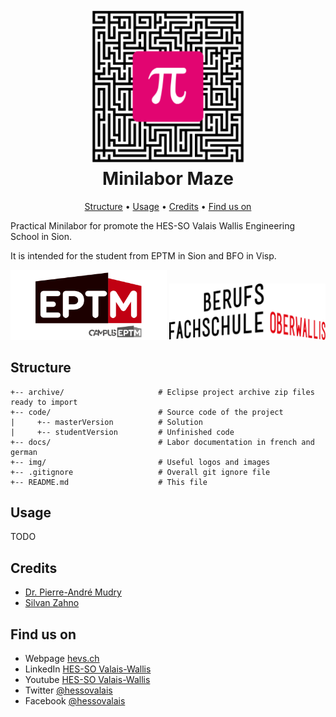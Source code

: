<h1 align="center">
  <br>
  <img src="./img/maze.svg" alt="Minilabor Maze" width="250">
  <br>
  Minilabor Maze
  <br>
</h1>


<p align="center">
  <a href="#structure">Structure</a> •
  <a href="#usage">Usage</a> •
  <a href="#credits">Credits</a> •
  <a href="#find-us-on">Find us on</a>
</p>

Practical Minilabor for promote the HES-SO Valais Wallis Engineering School in Sion.

It is intended for the student from EPTM in Sion and BFO in Visp.

  <img src="./img/eptm-logo.svg" alt="eptm logo" width="250">
  <img src="./img/bfo-logo.png" alt="bfo logo" width="250">      

## Structure

```
+-- archive/                     # Eclipse project archive zip files ready to import
+-- code/                        # Source code of the project
|     +-- masterVersion          # Solution
|     +-- studentVersion         # Unfinished code
+-- docs/                        # Labor documentation in french and german
+-- img/                         # Useful logos and images
+-- .gitignore                   # Overall git ignore file
+-- README.md                    # This file
```

## Usage
TODO

## Credits

* [Dr. Pierre-André Mudry](mailto:pierre-andre.mudry@hevs.ch)
* [Silvan Zahno](mailto:silvan.zahno@hevs.ch)

## Find us on

* Webpage [hevs.ch](https://www.hevs.ch)
* LinkedIn [HES-SO Valais-Wallis](https://www.linkedin.com/groups/104343/)
* Youtube [HES-SO Valais-Wallis](https://www.youtube.com/user/HESSOVS/)
* Twitter [@hessovalais](https://twitter.com/hessovalais)
* Facebook [@hessovalais](https://www.facebook.com/hessovalais)
